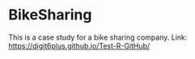# BikeSharing
This is a case study for a bike sharing company.
Link: https://digit6plus.github.io/Test-R-GitHub/
